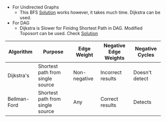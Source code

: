 * For Undirected Graphs
    * This BFS [Solution](Basics/UndirectedGraph.java) works however, it takes much time. Dijkstra can be used.
* For DAG
    * Dijkstra is Slower for Finidng Shortest Path in DAG. Modified Toposort can be used. Check [Solution](Basics/DAGUsingTopoSort.java)

| Algorithm    | Purpose                                    | Edge Weight  | Negative Edge Weights | Negative Cycles |
| ------------ | ------------------------------------------ | ------------ | --------------------- | --------------- |
| Dijkstra's   | Shortest path from single source           | Non-negative | Incorrect results     | Doesn't detect  |
| Bellman-Ford | Shortest path from single source           | Any          | Correct results       | Detects         |
